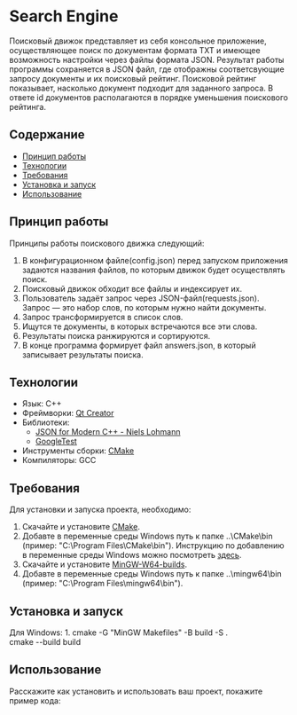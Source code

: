 # Search Engine
Поисковый движок представляет из себя консольное приложение,
осуществляющее поиск по документам формата TXT и имеющее возможность настройки через файлы формата
JSON. Результат работы программы сохраняется в JSON файл, где отображны соответсвующие запросу документы
и их поисковый рейтинг. Поисковой рейтинг показывает,
насколько документ подходит для заданного запроса. В ответе id документов
располагаются в порядке уменьшения поискового рейтинга.

## Содержание
- [Принцип работы](#принцип-работы)
- [Технологии](#технологии)
- [Требования](#требования)
- [Установка и запуск](#установка_и_запуск)
- [Использование](#использование)

## Принцип работы
Принципы работы поискового движка следующий:
1. В конфигурационном файле(config.json) перед запуском приложения задаются названия
файлов, по которым движок будет осуществлять поиск.
2. Поисковый движок обходит все файлы и индексирует их.
3. Пользователь задаёт запрос через JSON-файл(requests.json). Запрос — это
набор слов, по которым нужно найти документы.
4. Запрос трансформируется в список слов.
5. Ищутся те документы, в которых встречаются все эти слова.
6. Результаты поиска ранжируются и сортируются.
8. В конце программа формирует файл answers.json, в который записывает
результаты поиска.

## Технологии
- Язык: C++
- Фреймворки: [Qt Creator](https://www.qt.io/product/development-tools)
- Библиотеки:
  - [JSON for Modern C++ - Niels Lohmann](https://github.com/nlohmann/json)
  - [GoogleTest](https://github.com/google/googletest)
- Инструменты сборки: [CMake](https://cmake.org/)
- Компиляторы: GCC

## Требования
Для установки и запуска проекта, необходимо:
1. Скачайте и установите [CMake](https://cmake.org/).
2. Добавте в переменные среды Windows путь к папке ..\CMake\bin (пример: "C:\Program Files\CMake\bin").  Инструкцию по добавлению в переменные среды Windows можно посмотреть [здесь](https://remontka.pro/environment-variables-windows/).
3. Скачайте и установите [MinGW-W64-builds](https://www.mingw-w64.org/downloads/).
4. Добавте в переменные среды Windows путь к папке ..\mingw64\bin (пример: "C:\Program Files\mingw64\bin").

## Установка и запуск
Для Windows:
1. 
cmake -G "MinGW Makefiles" -B build -S .  
cmake --build build

## Использование
Расскажите как установить и использовать ваш проект, покажите пример кода:
